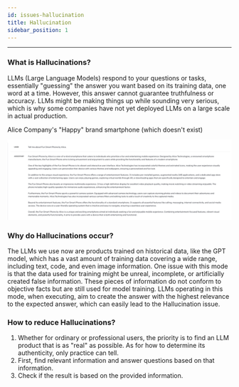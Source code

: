```yaml
---
id: issues-hallucination
title: Hallucination
sidebar_position: 1
---
```


----

### What is Hallucinations?
LLMs (Large Language Models) respond to your questions or tasks, essentially "guessing" the answer you want based on its training data, one word at a time. However, this answer cannot guarantee truthfulness or accuracy. LLMs might be making things up while sounding very serious, which is why some companies have not yet deployed LLMs on a large scale in actual production.



Alice Company's "Happy" brand smartphone (which doesn't exist)

![image-20230821113728813](../assets/image-20230821113728813.png)



### Why do Hallucinations occur?

The LLMs we use now are products trained on historical data, like the GPT model, which has a vast amount of training data covering a wide range, including text, code, and even image information. One issue with this mode is that the data used for training might be unreal, incomplete, or artificially created false information. These pieces of information do not conform to objective facts but are still used for model training. LLMs operating in this mode, when executing, aim to create the answer with the highest relevance to the expected answer, which can easily lead to the Hallucination issue.



### How to reduce Hallucinations?

1. Whether for ordinary or professional users, the priority is to find an LLM product that is as "real" as possible. As for how to determine its authenticity, only practice can tell.
2. First, find relevant information and answer questions based on that information.
3. Check if the result is based on the provided information.

 

